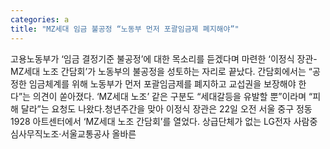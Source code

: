 ```yaml
---
categories: a
title: "MZ세대 임금 불공정 “노동부 먼저 포괄임금제 폐지해야”"
---
```

고용노동부가 ‘임금 결정기준 불공정’에 대한 목소리를 듣겠다며 마련한 ‘이정식 장관-MZ세대 노조 간담회’가 노동부의 불공정을 성토하는 자리로 끝났다. 간담회에서는 “공정한 임금체계를 위해 노동부가 먼저 포괄임금제를 폐지하고 교섭권을 보장해야 한다”는 의견이 쏟아졌다. ‘MZ세대 노조’ 같은 구분도 “세대갈등을 유발할 뿐”이라며 “피해 달라”는 요청도 나왔다.청년주간을 맞아 이정식 장관은 22일 오전 서울 중구 정동1928 아트센터에서 ‘MZ세대 노조 간담회’를 열었다. 상급단체가 없는 LG전자 사람중심사무직노조·서울교통공사 올바른